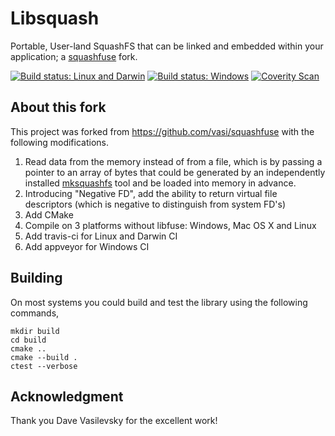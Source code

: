 # Libsquash

Portable, User-land SquashFS that can be linked and embedded within your application; a [squashfuse](https://github.com/vasi/squashfuse) fork.

[![Build status: Linux and Darwin](https://travis-ci.org/enclose-io/libsquash.svg?branch=master)](https://travis-ci.org/enclose-io/libsquash)
[![Build status: Windows](https://ci.appveyor.com/api/projects/status/abpql5aoghb2ei9d?svg=true)](https://ci.appveyor.com/project/enclose-io/libsquash)
[![Coverity Scan](https://scan.coverity.com/projects/11025/badge.svg)](https://scan.coverity.com/projects/enclose-io-libsquash)

## About this fork

This project was forked from https://github.com/vasi/squashfuse with the following modifications.

1. Read data from the memory instead of from a file, which is by passing a pointer to an array of bytes that could be generated by an independently installed [mksquashfs](http://squashfs.sourceforge.net/) tool and be loaded into memory in advance.
1. Introducing "Negative FD", add the ability to return virtual file descriptors (which is negative to distinguish from system FD's)
1. Add CMake
1. Compile on 3 platforms without libfuse: Windows, Mac OS X and Linux
1. Add travis-ci for Linux and Darwin CI
1. Add appveyor for Windows CI

## Building

On most systems you could build and test the library using the following commands,

    mkdir build
    cd build
    cmake ..
    cmake --build .
    ctest --verbose

## Acknowledgment

Thank you Dave Vasilevsky for the excellent work!

